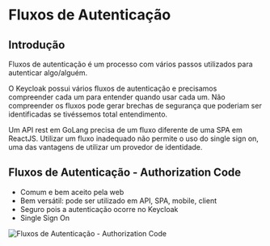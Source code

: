 # Fluxos de Autenticação

## Introdução

Fluxos de autenticação é um processo com vários passos utilizados para autenticar algo/alguém.

O Keycloak possui vários fluxos de autenticação e precisamos compreender cada um para entender quando usar cada um.
Não compreender os fluxos pode gerar brechas de segurança que poderiam ser identificadas se tivéssemos total entendimento.

Um API rest em GoLang precisa de um fluxo diferente de uma SPA em ReactJS. Utilizar um fluxo inadequado não permite o uso do single sign on, uma das vantagens de utilizar um provedor de identidade.

## Fluxos de Autenticação - Authorization Code

- Comum e bem aceito pela web
- Bem versátil: pode ser utilizado em API, SPA, mobile, client
- Seguro pois a autenticação ocorre no Keycloak
- Single Sign On

![Fluxos de Autenticação - Authorization Code](authrozation%2520code%2520flow.png)

